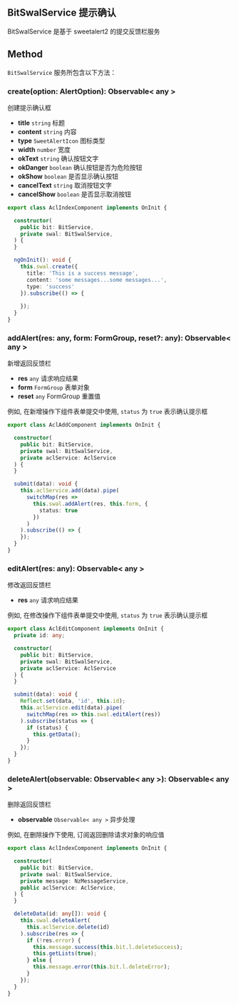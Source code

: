 ## BitSwalService 提示确认

BitSwalService 是基于 sweetalert2 的提交反馈栏服务

## Method

`BitSwalService` 服务所包含以下方法：

### create(option: AlertOption): Observable< any >

创建提示确认框

- **title** `string` 标题
- **content** `string` 内容
- **type** `SweetAlertIcon` 图标类型
- **width** `number` 宽度
- **okText** `string` 确认按钮文字
- **okDanger** `boolean` 确认按钮是否为危险按钮
- **okShow** `boolean` 是否显示确认按钮
- **cancelText** `string` 取消按钮文字
- **cancelShow** `boolean` 是否显示取消按钮

```typescript
export class AclIndexComponent implements OnInit {

  constructor(
    public bit: BitService,
    private swal: BitSwalService,
  ) {
  }

  ngOnInit(): void {
    this.swal.create({
      title: 'This is a success message',
      content: 'some messages...some messages...',
      type: 'success'
    }).subscribe(() => {
      
    });
  }
}
```

### addAlert(res: any, form: FormGroup, reset?: any): Observable< any >

新增返回反馈栏

- **res** `any` 请求响应结果
- **form** `FormGroup` 表单对象
- **reset** `any` FormGroup 重置值

例如, 在新增操作下组件表单提交中使用, `status` 为 `true` 表示确认提示框

```typescript
export class AclAddComponent implements OnInit {

  constructor(
    public bit: BitService,
    private swal: BitSwalService,
    private aclService: AclService
  ) {
  }

  submit(data): void {
    this.aclService.add(data).pipe(
      switchMap(res =>
        this.swal.addAlert(res, this.form, {
          status: true
        })
      )
    ).subscribe(() => {
    });
  }
}
```

### editAlert(res: any): Observable< any >

修改返回反馈栏

- **res** `any` 请求响应结果

例如, 在修改操作下组件表单提交中使用, `status` 为 `true` 表示确认提示框

```typescript
export class AclEditComponent implements OnInit {
  private id: any;

  constructor(
    public bit: BitService,
    private swal: BitSwalService,
    private aclService: AclService
  ) {
  }

  submit(data): void {
    Reflect.set(data, 'id', this.id);
    this.aclService.edit(data).pipe(
      switchMap(res => this.swal.editAlert(res))
    ).subscribe(status => {
      if (status) {
        this.getData();
      }
    });
  }
}
```

### deleteAlert(observable: Observable< any >): Observable< any >

删除返回反馈栏

- **observable** `Observable< any >` 异步处理

例如, 在删除操作下使用, 订阅返回删除请求对象的响应值

```typescript
export class AclIndexComponent implements OnInit {

  constructor(
    public bit: BitService,
    private swal: BitSwalService,
    private message: NzMessageService,
    public aclService: AclService,
  ) {
  }

  deleteData(id: any[]): void {
    this.swal.deleteAlert(
      this.aclService.delete(id)
    ).subscribe(res => {
      if (!res.error) {
        this.message.success(this.bit.l.deleteSuccess);
        this.getLists(true);
      } else {
        this.message.error(this.bit.l.deleteError);
      }
    });
  }
}
```